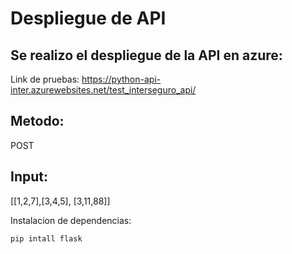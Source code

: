 # Despliegue de API
## Se realizo el despliegue de la API en azure:
Link de pruebas: https://python-api-inter.azurewebsites.net/test_interseguro_api/ 
## Metodo:
POST
## Input:
[[1,2,7],[3,4,5], [3,11,88]] 

Instalacion de dependencias:
````
pip intall flask
````
